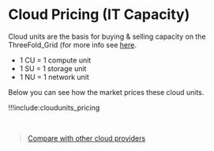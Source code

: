 # Cloud Pricing (IT Capacity)

Cloud units are the basis for buying & selling capacity on the ThreeFold_Grid (for more info see [here](cloudunits).

- 1 CU = 1 compute unit
- 1 SU = 1 storage unit
- 1 NU = 1 network unit

Below you can see how the market prices these cloud units.

!!!include:cloudunits_pricing


<br>

> [Compare with other cloud providers](cloud_pricing_compare)

